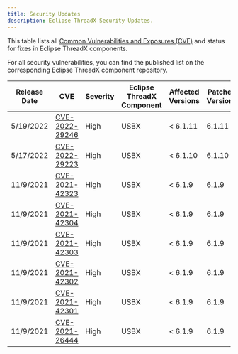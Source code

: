 ```yaml
---
title: Security Updates
description: Eclipse ThreadX Security Updates.
---
```


This table lists all [Common Vulnerabilities and Exposures (CVE)](https://cve.mitre.org/) and status for fixes in Eclipse ThreadX components.

For all security vulnerabilities, you can find the published list on the corresponding Eclipse ThreadX component repository.

| Release Date        | CVE         | Severity  | Eclipse ThreadX Component | Affected Versions | Patched Versions
| - | - | - | - | - | - |
| 5/19/2022 | [CVE-2022-29246](https://cve.mitre.org/cgi-bin/cvename.cgi?name=CVE-2022-29246) | High | USBX | < 6.1.11 | 6.1.11 |
| 5/17/2022 | [CVE-2022-29223](https://cve.mitre.org/cgi-bin/cvename.cgi?name=CVE-2022-29223) | High | USBX | < 6.1.10 | 6.1.10 |
| 11/9/2021 | [CVE-2021-42323](https://cve.mitre.org/cgi-bin/cvename.cgi?name=CVE-2021-42323) | High | USBX | < 6.1.9 | 6.1.9 |
| 11/9/2021 | [CVE-2021-42304](https://cve.mitre.org/cgi-bin/cvename.cgi?name=CVE-2021-42304) | High | USBX | < 6.1.9 | 6.1.9 |
| 11/9/2021 | [CVE-2021-42303](https://cve.mitre.org/cgi-bin/cvename.cgi?name=CVE-2021-42303) | High | USBX | < 6.1.9 | 6.1.9 |
| 11/9/2021 | [CVE-2021-42302](https://cve.mitre.org/cgi-bin/cvename.cgi?name=CVE-2021-42302) | High | USBX | < 6.1.9 | 6.1.9 |
| 11/9/2021 | [CVE-2021-42301](https://cve.mitre.org/cgi-bin/cvename.cgi?name=CVE-2021-42301) | High | USBX | < 6.1.9 | 6.1.9 |
| 11/9/2021 | [CVE-2021-26444](https://cve.mitre.org/cgi-bin/cvename.cgi?name=CVE-2021-26444) | High | USBX | < 6.1.9 | 6.1.9 |